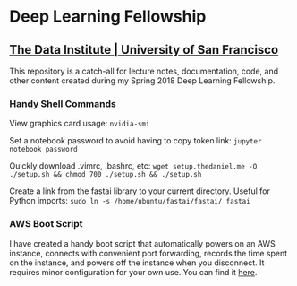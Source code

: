 # Deep Learning Fellowship
## [The Data Institute | University of San Francisco](http://course.fast.ai/part2.html)

This repository is a catch-all for lecture notes, documentation, code, and other content created during my Spring 2018 Deep Learning Fellowship. 

### Handy Shell Commands

View graphics card usage:
`nvidia-smi`

Set a notebook password to avoid having to copy token link:
`jupyter notebook password`

Quickly download .vimrc, .bashrc, etc:
`wget setup.thedaniel.me -O ./setup.sh && chmod 700 ./setup.sh && ./setup.sh`

Create a link from the fastai library to your current directory. Useful for Python imports:
`sudo ln -s /home/ubuntu/fastai/fastai/ fastai`

### AWS Boot Script

I have created a handy boot script that automatically powers on an AWS instance, connects with convenient port forwarding, records the time spent on the instance, and powers off the instance when you disconnect. It requires minor configuration for your own use. You can find it [here](https://github.com/thedch/bash-scripts/blob/master/ssh-into-aws.sh). 
